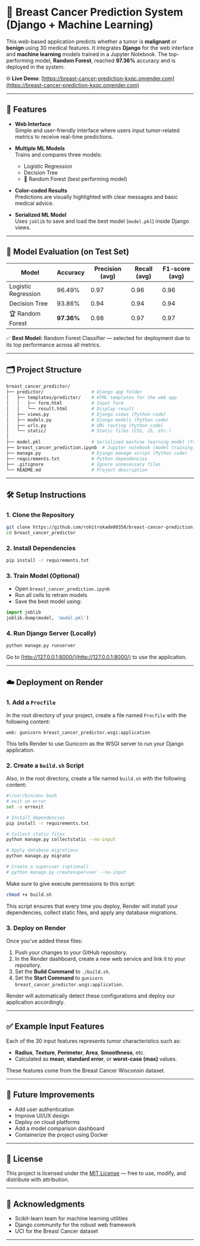 # 🧬 Breast Cancer Prediction System (Django + Machine Learning)

This web-based application predicts whether a tumor is **malignant** or **benign** using 30 medical features. It integrates **Django** for the web interface and **machine learning** models trained in a Jupyter Notebook. The top-performing model, **Random Forest**, reached **97.36%** accuracy and is deployed in the system.

🌐 **Live Demo**: [https://breast-cancer-prediction-kxqc.onrender.com](https://breast-cancer-prediction-kxqc.onrender.com)

---

## 🚀 Features

- **Web Interface**  
  Simple and user-friendly interface where users input tumor-related metrics to receive real-time predictions.

- **Multiple ML Models**  
  Trains and compares three models:
  - Logistic Regression  
  - Decision Tree  
  - 🌟 Random Forest (best performing model)

- **Color-coded Results**  
  Predictions are visually highlighted with clear messages and basic medical advice.

- **Serialized ML Model**  
  Uses `joblib` to save and load the best model (`model.pkl`) inside Django views.

---

## 🧠 Model Evaluation (on Test Set)

| Model                | Accuracy   | Precision (avg) | Recall (avg) | F1-score (avg) |
|---------------------|------------|-----------------|--------------|----------------|
| Logistic Regression | 96.49%     | 0.97            | 0.96         | 0.96           |
| Decision Tree       | 93.86%     | 0.94            | 0.94         | 0.94           |
| 🏆 Random Forest     | **97.36%** | 0.98            | 0.97         | 0.97           |

✅ **Best Model:** Random Forest Classifier — selected for deployment due to its top performance across all metrics.

---

## 🗂️ Project Structure

```bash
breast_cancer_predictor/
├── predictor/                  # Django app folder
│   ├── templates/predictor/    # HTML templates for the web app
│   │   ├── form.html           # Input form
│   │   └── result.html         # Display result
│   ├── views.py                # Django views (Python code)
│   ├── models.py               # Django models (Python code)
│   ├── urls.py                 # URL routing (Python code)
│   └── static/                 # Static files (CSS, JS, etc.)
│
├── model.pkl                   # Serialized machine learning model (from joblib)
├── breast_cancer_prediction.ipynb  # Jupyter notebook (model training)
├── manage.py                   # Django manage script (Python code)
├── requirements.txt            # Python dependencies
├── .gitignore                  # Ignore unnecessary files
└── README.md                   # Project description
```

---
## 🛠️ Setup Instructions

### 1. Clone the Repository

```bash
git clone https://github.com/rohitrokade00358/breast-cancer-prediction.git
cd breast_cancer_predictor
```

### 2. Install Dependencies

```bash
pip install -r requirements.txt
```

### 3. Train Model (Optional)

- Open `breast_cancer_prediction.ipynb`
- Run all cells to retrain models
- Save the best model using:

```python
import joblib
joblib.dump(model, 'model.pkl')
```

### 4. Run Django Server (Locally)

```bash
python manage.py runserver
```

Go to [http://127.0.0.1:8000/](http://127.0.0.1:8000/) to use the application.

---

## ☁️ Deployment on Render

### 1. Add a `Procfile`

In the root directory of your project, create a file named `Procfile` with the following content:

```
web: gunicorn breast_cancer_predictor.wsgi:application
```

This tells Render to use Gunicorn as the WSGI server to run your Django application.

### 2. Create a `build.sh` Script

Also, in the root directory, create a file named `build.sh` with the following content:

```bash
#!/usr/bin/env bash
# exit on error
set -o errexit

# Install dependencies
pip install -r requirements.txt

# Collect static files
python manage.py collectstatic --no-input

# Apply database migrations
python manage.py migrate

# Create a superuser (optional)
# python manage.py createsuperuser --no-input
```

Make sure to give execute permissions to this script:

```bash
chmod +x build.sh
```

This script ensures that every time you deploy, Render will install your dependencies, collect static files, and apply any database migrations.

### 3. Deploy on Render

Once you've added these files:

1. Push your changes to your GitHub repository.
2. In the Render dashboard, create a new web service and link it to your repository.
3. Set the **Build Command** to `./build.sh`.
4. Set the **Start Command** to `gunicorn breast_cancer_predictor.wsgi:application`.

Render will automatically detect these configurations and deploy our application accordingly.

---

## ✅ Example Input Features

Each of the 30 input features represents tumor characteristics such as:

- **Radius**, **Texture**, **Perimeter**, **Area**, **Smoothness**, etc.
- Calculated as **mean**, **standard error**, or **worst-case (max)** values.

These features come from the Breast Cancer Wisconsin dataset.

---

## 📌 Future Improvements

- Add user authentication
- Improve UI/UX design
- Deploy on cloud platforms 
- Add a model comparison dashboard
- Containerize the project using Docker

---

## 📜 License

This project is licensed under the [MIT License](https://opensource.org/licenses/MIT) — free to use, modify, and distribute with attribution.

---


## 🙌 Acknowledgments

- Scikit-learn team for machine learning utilities
- Django community for the robust web framework
- UCI for the Breast Cancer dataset

---

